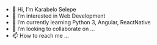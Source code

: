 - 👋 Hi, I’m Karabelo Selepe
- 👀 I’m interested in Web Development
- 🌱 I’m currently learning Python 3, Angular, ReactNative
- 💞️ I’m looking to collaborate on ...
- 📫 How to reach me ...

<!---
Karabelo-Selepe/Karabelo-Selepe is a ✨ special ✨ repository because its `README.md` (this file) appears on your GitHub profile.
You can click the Preview link to take a look at your changes.
--->

